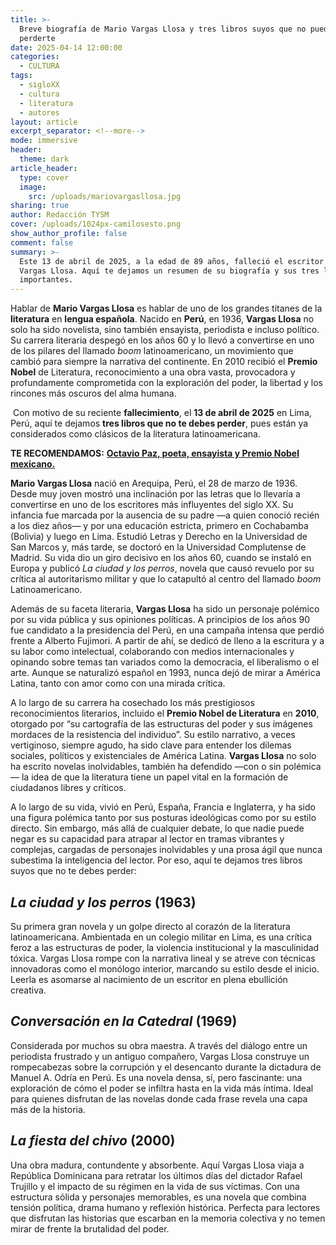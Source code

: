 ```yaml
---
title: >-
  Breve biografía de Mario Vargas Llosa y tres libros suyos que no puedes
  perderte
date: 2025-04-14 12:00:00
categories:
  - CULTURA
tags:
  - sigloXX
  - cultura
  - literatura
  - autores
layout: article
excerpt_separator: <!--more-->
mode: immersive
header:
  theme: dark
article_header:
  type: cover
  image:
    src: /uploads/mariovargasllosa.jpg
sharing: true
author: Redacción TYSM
cover: /uploads/1024px-camilosesto.png
show_author_profile: false
comment: false
summary: >-
  Este 13 de abril de 2025, a la edad de 89 años, falleció el escritor Mario
  Vargas Llosa. Aquí te dejamos un resumen de su biografía y sus tres libros más
  importantes.
---
```

Hablar de **Mario Vargas Llosa** es hablar de uno de los grandes titanes de la **literatura** en **lengua española**. Nacido en **Perú**, en 1936, **Vargas Llosa** no solo ha sido novelista, sino también ensayista, periodista e incluso político. Su carrera literaria despegó en los años 60 y lo llevó a convertirse en uno de los pilares del llamado *boom* latinoamericano, un movimiento que cambió para siempre la narrativa del continente. En 2010 recibió el **Premio Nobel** de Literatura, reconocimiento a una obra vasta, provocadora y profundamente comprometida con la exploración del poder, la libertad y los rincones más oscuros del alma humana.

&nbsp;Con motivo de su reciente **fallecimiento**, el **13 de abril de 2025** en Lima, Perú, aquí te dejamos **tres libros que no te debes perder**, pues están ya considerados como clásicos de la literatura latinoamericana.

**TE RECOMENDAMOS:** [**Octavio Paz, poeta, ensayista y Premio Nobel mexicano.**](https://blog.tonoysumariachi.com/cultura/2022/09/20/octavio-paz-poeta-ensayista-y-premio-nobel-mexicano.html)

**Mario Vargas Llosa** nació en Arequipa, Perú, el 28 de marzo de 1936. Desde muy joven mostró una inclinación por las letras que lo llevaría a convertirse en uno de los escritores más influyentes del siglo XX. Su infancia fue marcada por la ausencia de su padre —a quien conoció recién a los diez años— y por una educación estricta, primero en Cochabamba (Bolivia) y luego en Lima. Estudió Letras y Derecho en la Universidad de San Marcos y, más tarde, se doctoró en la Universidad Complutense de Madrid. Su vida dio un giro decisivo en los años 60, cuando se instaló en Europa y publicó *La ciudad y los perros*, novela que causó revuelo por su crítica al autoritarismo militar y que lo catapultó al centro del llamado *boom* Latinoamericano.

Además de su faceta literaria, **Vargas Llosa** ha sido un personaje polémico por su vida pública y sus opiniones políticas. A principios de los años 90 fue candidato a la presidencia del Perú, en una campaña intensa que perdió frente a Alberto Fujimori. A partir de ahí, se dedicó de lleno a la escritura y a su labor como intelectual, colaborando con medios internacionales y opinando sobre temas tan variados como la democracia, el liberalismo o el arte. Aunque se naturalizó español en 1993, nunca dejó de mirar a América Latina, tanto con amor como con una mirada crítica.

A lo largo de su carrera ha cosechado los más prestigiosos reconocimientos literarios, incluido el **Premio Nobel de Literatura** en **2010**, otorgado por “su cartografía de las estructuras del poder y sus imágenes mordaces de la resistencia del individuo”. Su estilo narrativo, a veces vertiginoso, siempre agudo, ha sido clave para entender los dilemas sociales, políticos y existenciales de América Latina. **Vargas Llosa** no solo ha escrito novelas inolvidables, también ha defendido —con o sin polémica— la idea de que la literatura tiene un papel vital en la formación de ciudadanos libres y críticos.

A lo largo de su vida, vivió en Perú, España, Francia e Inglaterra, y ha sido una figura polémica tanto por sus posturas ideológicas como por su estilo directo. Sin embargo, más allá de cualquier debate, lo que nadie puede negar es su capacidad para atrapar al lector en tramas vibrantes y complejas, cargadas de personajes inolvidables y una prosa ágil que nunca subestima la inteligencia del lector. Por eso, aquí te dejamos tres libros suyos que no te debes perder:

## *La ciudad y los perros* (1963)

Su primera gran novela y un golpe directo al corazón de la literatura latinoamericana. Ambientada en un colegio militar en Lima, es una crítica feroz a las estructuras de poder, la violencia institucional y la masculinidad tóxica. Vargas Llosa rompe con la narrativa lineal y se atreve con técnicas innovadoras como el monólogo interior, marcando su estilo desde el inicio. Leerla es asomarse al nacimiento de un escritor en plena ebullición creativa.

## *Conversación en la Catedral* (1969)

Considerada por muchos su obra maestra. A través del diálogo entre un periodista frustrado y un antiguo compañero, Vargas Llosa construye un rompecabezas sobre la corrupción y el desencanto durante la dictadura de Manuel A. Odría en Perú. Es una novela densa, sí, pero fascinante: una exploración de cómo el poder se infiltra hasta en la vida más íntima. Ideal para quienes disfrutan de las novelas donde cada frase revela una capa más de la historia.

## *La fiesta del chivo* (2000)

Una obra madura, contundente y absorbente. Aquí Vargas Llosa viaja a República Dominicana para retratar los últimos días del dictador Rafael Trujillo y el impacto de su régimen en la vida de sus víctimas. Con una estructura sólida y personajes memorables, es una novela que combina tensión política, drama humano y reflexión histórica. Perfecta para lectores que disfrutan las historias que escarban en la memoria colectiva y no temen mirar de frente la brutalidad del poder.
